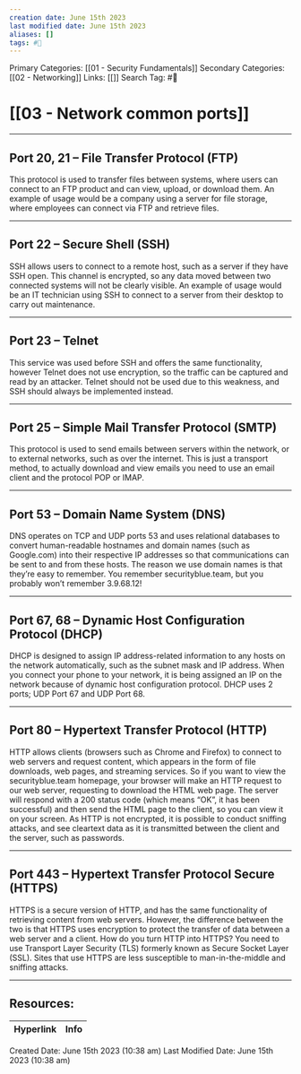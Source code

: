 ```yaml
---
creation date: June 15th 2023
last modified date: June 15th 2023
aliases: []
tags: #📖
---
```


Primary Categories: [[01 - Security Fundamentals]] 
Secondary Categories: [[02 - Networking]] 
Links: [[]] 
Search Tag: #📖  

# [[03 - Network common ports]]  

----
## Port 20, 21 – File Transfer Protocol (FTP)

This protocol is used to transfer files between systems, where users can connect to an FTP product and can view, upload, or download them. An example of usage would be a company using a server for file storage, where employees can connect via FTP and retrieve files.

----
## Port 22 – Secure Shell (SSH)

SSH allows users to connect to a remote host, such as a server if they have SSH open. This channel is encrypted, so any data moved between two connected systems will not be clearly visible. An example of usage would be an IT technician using SSH to connect to a server from their desktop to carry out maintenance.

---
## Port 23 – Telnet

This service was used before SSH and offers the same functionality, however Telnet does not use encryption, so the traffic can be captured and read by an attacker. Telnet should not be used due to this weakness, and SSH should always be implemented instead.

---
## Port 25 – Simple Mail Transfer Protocol (SMTP)

This protocol is used to send emails between servers within the network, or to external networks, such as over the internet. This is just a transport method, to actually download and view emails you need to use an email client and the protocol POP or IMAP.

---
## Port 53 – Domain Name System (DNS)

DNS operates on TCP and UDP ports 53 and uses relational databases to convert human-readable hostnames and domain names (such as Google.com) into their respective IP addresses so that communications can be sent to and from these hosts. The reason we use domain names is that they’re easy to remember. You remember securityblue.team, but you probably won’t remember 3.9.68.12!

---
## Port 67, 68 – Dynamic Host Configuration Protocol (DHCP)

DHCP is designed to assign IP address-related information to any hosts on the network automatically, such as the subnet mask and IP address. When you connect your phone to your network, it is being assigned an IP on the network because of dynamic host configuration protocol. DHCP uses 2 ports; UDP Port 67 and UDP Port 68.

---
## Port 80 – Hypertext Transfer Protocol (HTTP)

HTTP allows clients (browsers such as Chrome and Firefox) to connect to web servers and request content, which appears in the form of file downloads, web pages, and streaming services. So if you want to view the securityblue.team homepage, your browser will make an HTTP request to our web server, requesting to download the HTML web page. The server will respond with a 200 status code (which means “OK”, it has been successful) and then send the HTML page to the client, so you can view it on your screen. As HTTP is not encrypted, it is possible to conduct sniffing attacks, and see cleartext data as it is transmitted between the client and the server, such as passwords.

---
## Port 443 – Hypertext Transfer Protocol Secure (HTTPS)

HTTPS is a secure version of HTTP, and has the same functionality of retrieving content from web servers. However, the difference between the two is that HTTPS uses encryption to protect the transfer of data between a web server and a client. How do you turn HTTP into HTTPS? You need to use Transport Layer Security (TLS) formerly known as Secure Socket Layer (SSL). Sites that use HTTPS are less susceptible to man-in-the-middle and sniffing attacks.



___

## Resources:

| Hyperlink | Info |
| --------- | ---- |


Created Date: June 15th 2023 (10:38 am) 
Last Modified Date: June 15th 2023 (10:38 am)
